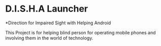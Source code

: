 # D.I.S.H.A Launcher

*Direction for Impaired Sight with Helping Android

This Project is for helping blind person for operating mobile phones and involving them in the world of technology.
